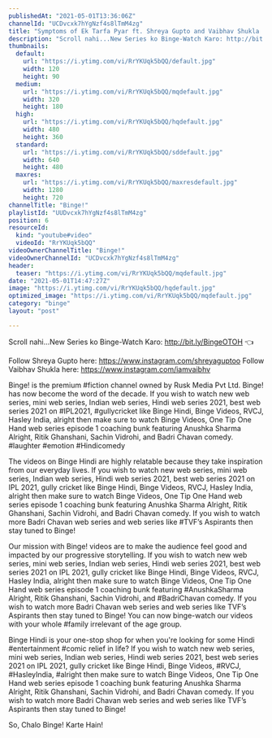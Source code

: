 ```yaml
---
publishedAt: "2021-05-01T13:36:06Z"
channelId: "UCDvcxk7hYgNzf4s8lTmM4zg"
title: "Symptoms of Ek Tarfa Pyar ft. Shreya Gupto and Vaibhav Shukla | #youtubeshorts #shorts"
description: "Scroll nahi...New Series ko Binge-Watch Karo: http://bit.ly/BingeOTOH​ 👈\n\nFollow Shreya Gupto here:  https://www.instagram.com/shreyaguptoo\nFollow Vaibhav Shukla here: https://www.instagram.com/iamvaibhv​\n\nBinge! is the premium #fiction​ channel owned by Rusk Media Pvt Ltd. Binge! has now become the word of the decade. If you wish to watch new web series, mini web series, Indian web series, Hindi web series 2021, best web series 2021 on #IPL2021​, #gullycricket​ like Binge Hindi, Binge Videos, RVCJ, Hasley India, alright then make sure to watch Binge Videos, One Tip One Hand web series episode 1 coaching bunk featuring Anushka Sharma Alright, Ritik Ghanshani, Sachin Vidrohi, and Badri Chavan comedy. #laughter​ #emotion​ #Hindicomedy​\n\nThe videos on Binge Hindi are highly relatable because they take inspiration from our everyday lives. If you wish to watch new web series, mini web series, Indian web series, Hindi web series 2021, best web series 2021 on IPL 2021, gully cricket like Binge Hindi, Binge Videos, RVCJ, Hasley India, alright then make sure to watch Binge Videos, One Tip One Hand web series episode 1 coaching bunk featuring Anushka Sharma Alright, Ritik Ghanshani, Sachin Vidrohi, and Badri Chavan comedy. If you wish to watch more Badri Chavan web series and web series like #TVF​’s Aspirants then stay tuned to Binge!\n\nOur mission with Binge! videos are to make the audience feel good and impacted by our progressive storytelling. If you wish to watch new web series, mini web series, Indian web series, Hindi web series 2021, best web series 2021 on IPL 2021, gully cricket like Binge Hindi, Binge Videos, RVCJ, Hasley India, alright then make sure to watch Binge Videos, One Tip One Hand web series episode 1 coaching bunk featuring #AnushkaSharma​ Alright, Ritik Ghanshani, Sachin Vidrohi, and #BadriChavan​ comedy. If you wish to watch more Badri Chavan web series and web series like TVF’s Aspirants then stay tuned to Binge! You can now binge-watch our videos with your whole #family​ irrelevant of the age group.\n\nBinge Hindi is your one-stop shop for when you're looking for some Hindi #entertainment​ #comic​ relief in life? If you wish to watch new web series, mini web series, Indian web series, Hindi web series 2021, best web series 2021 on IPL 2021, gully cricket like Binge Hindi, Binge Videos, #RVCJ​, #HasleyIndia​, #alright​ then make sure to watch Binge Videos, One Tip One Hand web series episode 1 coaching bunk featuring Anushka Sharma Alright, Ritik Ghanshani, Sachin Vidrohi, and Badri Chavan comedy. If you wish to watch more Badri Chavan web series and web series like TVF’s Aspirants then stay tuned to Binge!\n\nSo, Chalo Binge! Karte Hain!"
thumbnails:
  default:
    url: "https://i.ytimg.com/vi/RrYKUqk5bQQ/default.jpg"
    width: 120
    height: 90
  medium:
    url: "https://i.ytimg.com/vi/RrYKUqk5bQQ/mqdefault.jpg"
    width: 320
    height: 180
  high:
    url: "https://i.ytimg.com/vi/RrYKUqk5bQQ/hqdefault.jpg"
    width: 480
    height: 360
  standard:
    url: "https://i.ytimg.com/vi/RrYKUqk5bQQ/sddefault.jpg"
    width: 640
    height: 480
  maxres:
    url: "https://i.ytimg.com/vi/RrYKUqk5bQQ/maxresdefault.jpg"
    width: 1280
    height: 720
channelTitle: "Binge!"
playlistId: "UUDvcxk7hYgNzf4s8lTmM4zg"
position: 6
resourceId:
  kind: "youtube#video"
  videoId: "RrYKUqk5bQQ"
videoOwnerChannelTitle: "Binge!"
videoOwnerChannelId: "UCDvcxk7hYgNzf4s8lTmM4zg"
header:
  teaser: "https://i.ytimg.com/vi/RrYKUqk5bQQ/mqdefault.jpg"
date: "2021-05-01T14:47:27Z"
image: "https://i.ytimg.com/vi/RrYKUqk5bQQ/hqdefault.jpg"
optimized_image: "https://i.ytimg.com/vi/RrYKUqk5bQQ/mqdefault.jpg"
category: "binge"
layout: "post"

---
```

Scroll nahi...New Series ko Binge-Watch Karo: http://bit.ly/BingeOTOH​ 👈

Follow Shreya Gupto here:  https://www.instagram.com/shreyaguptoo
Follow Vaibhav Shukla here: https://www.instagram.com/iamvaibhv​

Binge! is the premium #fiction​ channel owned by Rusk Media Pvt Ltd. Binge! has now become the word of the decade. If you wish to watch new web series, mini web series, Indian web series, Hindi web series 2021, best web series 2021 on #IPL2021​, #gullycricket​ like Binge Hindi, Binge Videos, RVCJ, Hasley India, alright then make sure to watch Binge Videos, One Tip One Hand web series episode 1 coaching bunk featuring Anushka Sharma Alright, Ritik Ghanshani, Sachin Vidrohi, and Badri Chavan comedy. #laughter​ #emotion​ #Hindicomedy​

The videos on Binge Hindi are highly relatable because they take inspiration from our everyday lives. If you wish to watch new web series, mini web series, Indian web series, Hindi web series 2021, best web series 2021 on IPL 2021, gully cricket like Binge Hindi, Binge Videos, RVCJ, Hasley India, alright then make sure to watch Binge Videos, One Tip One Hand web series episode 1 coaching bunk featuring Anushka Sharma Alright, Ritik Ghanshani, Sachin Vidrohi, and Badri Chavan comedy. If you wish to watch more Badri Chavan web series and web series like #TVF​’s Aspirants then stay tuned to Binge!

Our mission with Binge! videos are to make the audience feel good and impacted by our progressive storytelling. If you wish to watch new web series, mini web series, Indian web series, Hindi web series 2021, best web series 2021 on IPL 2021, gully cricket like Binge Hindi, Binge Videos, RVCJ, Hasley India, alright then make sure to watch Binge Videos, One Tip One Hand web series episode 1 coaching bunk featuring #AnushkaSharma​ Alright, Ritik Ghanshani, Sachin Vidrohi, and #BadriChavan​ comedy. If you wish to watch more Badri Chavan web series and web series like TVF’s Aspirants then stay tuned to Binge! You can now binge-watch our videos with your whole #family​ irrelevant of the age group.

Binge Hindi is your one-stop shop for when you're looking for some Hindi #entertainment​ #comic​ relief in life? If you wish to watch new web series, mini web series, Indian web series, Hindi web series 2021, best web series 2021 on IPL 2021, gully cricket like Binge Hindi, Binge Videos, #RVCJ​, #HasleyIndia​, #alright​ then make sure to watch Binge Videos, One Tip One Hand web series episode 1 coaching bunk featuring Anushka Sharma Alright, Ritik Ghanshani, Sachin Vidrohi, and Badri Chavan comedy. If you wish to watch more Badri Chavan web series and web series like TVF’s Aspirants then stay tuned to Binge!

So, Chalo Binge! Karte Hain!